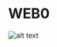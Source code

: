 # WEB0

![alt text](https://imgs.search.brave.com/0nD9qJTquRTIwCeYMk85TF4uQ4jh2IY48rF-N_ShHRI/rs:fit:500:0:0/g:ce/aHR0cHM6Ly93d3cu/YWVwbmFhLm9yZy9p/bWcvd2ViL2h1ZXZv/c19lZ2dzX2JyaWxs/by5qcGc)
